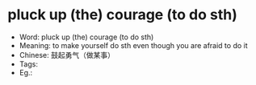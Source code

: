 # pluck up (the) courage (to do sth)

- Word: pluck up (the) courage (to do sth)
- Meaning: to make yourself do sth even though you are afraid to do it
- Chinese: 鼓起勇气（做某事）
- Tags: 
- Eg.: 
